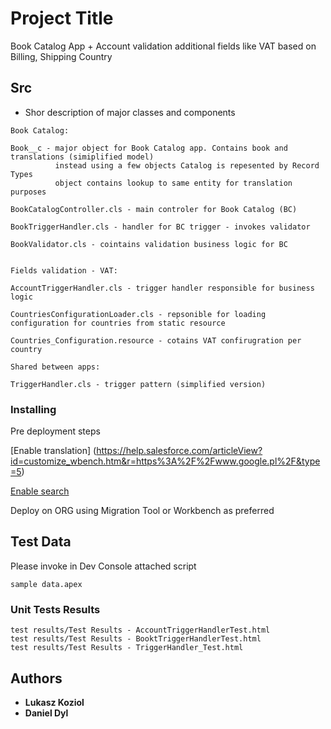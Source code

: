 # Project Title

Book Catalog App + Account validation additional fields like VAT based on Billing, Shipping Country

## Src  
* Shor description  of major classes and components

``` 
Book Catalog:

Book__c - major object for Book Catalog app. Contains book and translations (simiplified model) 
          instead using a few objects Catalog is repesented by Record Types
          object contains lookup to same entity for translation purposes

BookCatalogController.cls - main controler for Book Catalog (BC)

BookTriggerHandler.cls - handler for BC trigger - invokes validator

BookValidator.cls - cointains validation business logic for BC


Fields validation - VAT:

AccountTriggerHandler.cls - trigger handler responsible for business logic

CountriesConfigurationLoader.cls - repsonible for loading configuration for countries from static resource

Countries_Configuration.resource - cotains VAT confirugration per country

Shared between apps:

TriggerHandler.cls - trigger pattern (simplified version)
``` 
### Installing

Pre deployment steps

[Enable translation] (https://help.salesforce.com/articleView?id=customize_wbench.htm&r=https%3A%2F%2Fwww.google.pl%2F&type=5)


[Enable search](https://help.salesforce.com/articleView?id=search_enhanced_lookup_enable.htm&type=5)

Deploy on ORG using Migration Tool or Workbench as preferred

## Test Data

Please invoke in Dev Console attached script

``` 
sample data.apex 
```

### Unit Tests Results

```
test results/Test Results - AccountTriggerHandlerTest.html
test results/Test Results - BooktTriggerHandlerTest.html
test results/Test Results - TriggerHandler_Test.html
```
## Authors

* **Lukasz Koziol** 
* **Daniel Dyl**




